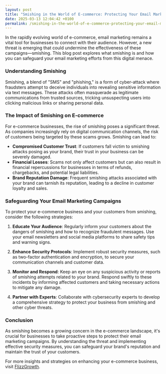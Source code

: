 ```yaml
---
layout: post
title: "Smishing in the World of E-commerce: Protecting Your Email Marketing Campaigns"
date: 2025-03-13 12:04:42 +0100
permalink: /smishing-in-the-world-of-e-commerce-protecting-your-email-marketing-campaigns/
---
```



In the rapidly evolving world of e-commerce, email marketing remains a vital tool for businesses to connect with their audience. However, a new threat is emerging that could undermine the effectiveness of these campaigns—smishing. This blog post explores what smishing is and how you can safeguard your email marketing efforts from this digital menace.

### Understanding Smishing

Smishing, a blend of "SMS" and "phishing," is a form of cyber-attack where fraudsters attempt to deceive individuals into revealing sensitive information via text messages. These attacks often masquerade as legitimate communications from trusted sources, tricking unsuspecting users into clicking malicious links or sharing personal data.

### The Impact of Smishing on E-commerce

For e-commerce businesses, the rise of smishing poses a significant threat. As companies increasingly rely on digital communication channels, the risk of customers being targeted by these scams grows. Smishing can lead to:

- **Compromised Customer Trust**: If customers fall victim to smishing attacks posing as your brand, their trust in your business can be severely damaged.
- **Financial Losses**: Scams not only affect customers but can also result in financial repercussions for businesses in terms of refunds, chargebacks, and potential legal liabilities.
- **Brand Reputation Damage**: Frequent smishing attacks associated with your brand can tarnish its reputation, leading to a decline in customer loyalty and sales.

### Safeguarding Your Email Marketing Campaigns

To protect your e-commerce business and your customers from smishing, consider the following strategies:

1. **Educate Your Audience**: Regularly inform your customers about the dangers of smishing and how to recognize fraudulent messages. Use your email newsletters and social media platforms to share safety tips and warning signs.

2. **Enhance Security Protocols**: Implement robust security measures, such as two-factor authentication and encryption, to secure your communication channels and customer data. 

3. **Monitor and Respond**: Keep an eye on any suspicious activity or reports of smishing attempts related to your brand. Respond swiftly to these incidents by informing affected customers and taking necessary actions to mitigate any damage.

4. **Partner with Experts**: Collaborate with cybersecurity experts to develop a comprehensive strategy to protect your business from smishing and other cyber threats.

### Conclusion

As smishing becomes a growing concern in the e-commerce landscape, it's crucial for businesses to take proactive steps to protect their email marketing campaigns. By understanding the threat and implementing effective security measures, you can safeguard your brand's reputation and maintain the trust of your customers.

For more insights and strategies on enhancing your e-commerce business, visit [FlizzGrowth](https://flizzgrowth.com).
